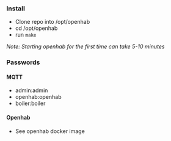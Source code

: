 ### Install
* Clone repo into /opt/openhab
* cd /opt/openhab
* run ```make```

_Note: Starting openhab for the first time can take 5-10 minutes_

### Passwords

#### MQTT
* admin:admin
* openhab:openhab
* boiler:boiler

#### Openhab
* See openhab docker image